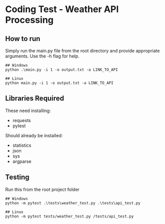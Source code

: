 # Coding Test - Weather API Processing

## How to run
Simply run the main.py file from the root directory and provide appropriate arguments. Use the -h flag for help.

```
## Windows
python .\main.py -i 1 -o output.txt -a LINK_TO_API

## Linux
python main.py -i 1 -o output.txt -a LINK_TO_API
```

## Libraries Required
These need installing:
- requests
- pytest

Should already be installed:
- statistics
- json
- sys
- argparse

## Testing
Run this from the root project folder 

```
## Windows
python -m pytest .\tests\weather_test.py .\tests\api_test.py

## Linux
python -m pytest tests/weather_test.py /tests/api_test.py
```
